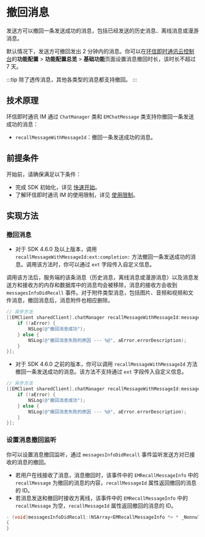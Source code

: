 # 撤回消息

<Toc />

发送方可以撤回一条发送成功的消息，包括已经发送的历史消息、离线消息或漫游消息。

默认情况下，发送方可撤回发出 2 分钟内的消息。你可以在[环信即时通讯云控制台](https://console.easemob.com/user/login)的**功能配置** > **功能配置总览** > **基础功能**页面设置消息撤回时长，该时长不超过 7 天。

:::tip
除了透传消息，其他各类型的消息都支持撤回。
:::

## 技术原理

环信即时通讯 IM 通过 `ChatManager` 类和 `EMChatMessage` 类支持你撤回一条发送成功的消息：

- `recallMessageWithMessageId`：撤回一条发送成功的消息。

## 前提条件

开始前，请确保满足以下条件：

- 完成 SDK 初始化，详见 [快速开始](quickstart.html)。
- 了解环信即时通讯 IM 的使用限制，详见 [使用限制](/product/limitation.html)。

## 实现方法

### 撤回消息

- 对于 SDK 4.6.0 及以上版本，调用 `recallMessageWithMessageId:ext:completion:` 方法撤回一条发送成功的消息。调用该方法时，你可以通过 `ext` 字段传入自定义信息。

调用该方法后，服务端的该条消息（历史消息，离线消息或漫游消息）以及消息发送方和接收方的内存和数据库中的消息均会被移除，消息的接收方会收到 `messagesInfoDidRecall` 事件。对于附件类型消息，包括图片、音频和视频和文件消息，撤回消息后，消息附件也相应删除。

```objectivec
// 异步方法
[[EMClient sharedClient].chatManager recallMessageWithMessageId:messageId ext:@"extension info" completion:^(EMError *aError) {
    if (!aError) {
        NSLog(@"撤回消息成功");
    } else {
        NSLog(@"撤回消息失败的原因 --- %@", aError.errorDescription);
    }
}];
```

- 对于 SDK 4.6.0 之前的版本，你可以调用 `recallMessageWithMessageId` 方法撤回一条发送成功的消息。该方法不支持通过 `ext` 字段传入自定义信息。

```objectivec
// 异步方法
[[EMClient sharedClient].chatManager recallMessageWithMessageId:messageId completion:^(EMError *aError) {
    if (!aError) {
        NSLog(@"撤回消息成功");
    } else {
        NSLog(@"撤回消息失败的原因 --- %@", aError.errorDescription);
    }
}];
```

### 设置消息撤回监听

你可以设置消息撤回监听，通过 `messagesInfoDidRecall` 事件监听发送方对已接收的消息的撤回。

- 若用户在线接收了消息，消息撤回时，该事件中的 `EMRecallMessageInfo` 中的 `recallMessage` 为撤回的消息的内容，`recallMessageId` 属性返回撤回的消息的 ID。
- 若消息发送和撤回时接收方离线，该事件中的 `EMRecallMessageInfo` 中的 `recallMessage` 为空，`recallMessageId` 属性返回撤回的消息的 ID。

```objectivec
- (void)messagesInfoDidRecall:(NSArray<EMRecallMessageInfo *> * _Nonnull)aRecallMessagesInfo;
{
}
```
